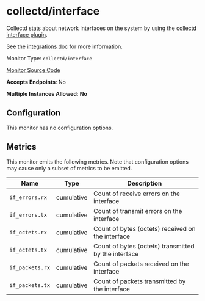 <!--- GENERATED BY gomplate from scripts/docs/monitor-page.md.tmpl --->

# collectd/interface

 Collectd stats about network interfaces on the
system by using the [collectd interface
plugin](https://collectd.org/wiki/index.php/Plugin:Interface).

See the [integrations
doc](https://github.com/signalfx/integrations/tree/master/collectd-interface)
for more information.


Monitor Type: `collectd/interface`

[Monitor Source Code](https://github.com/signalfx/signalfx-agent/tree/master/internal/monitors/collectd/netinterface)

**Accepts Endpoints**: No

**Multiple Instances Allowed**: **No**

## Configuration

This monitor has no configuration options.


## Metrics

This monitor emits the following metrics.  Note that configuration options may
cause only a subset of metrics to be emitted.

| Name | Type | Description |
| ---  | ---  | ---         |
| `if_errors.rx` | cumulative | Count of receive errors on the interface |
| `if_errors.tx` | cumulative | Count of transmit errors on the interface |
| `if_octets.rx` | cumulative | Count of bytes (octets) received on the interface |
| `if_octets.tx` | cumulative | Count of bytes (octets) transmitted by the interface |
| `if_packets.rx` | cumulative | Count of packets received on the interface |
| `if_packets.tx` | cumulative | Count of packets transmitted by the interface |



